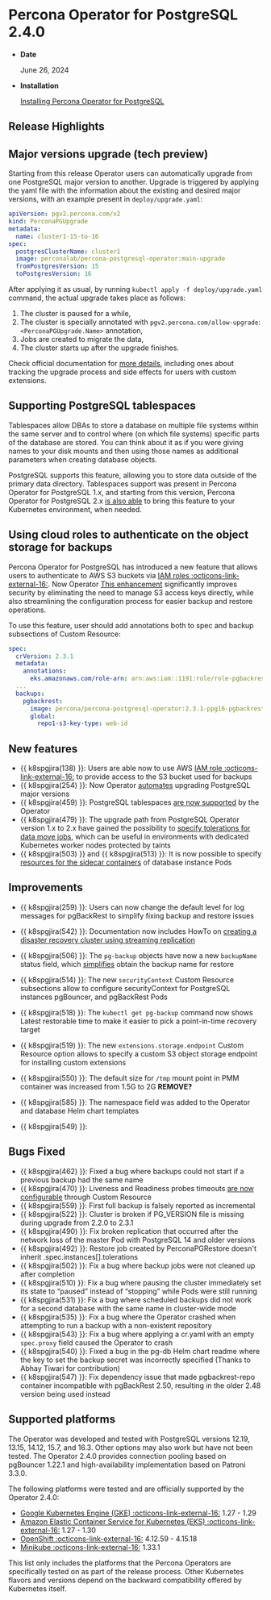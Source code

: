 # Percona Operator for PostgreSQL 2.4.0

* **Date**

    June 26, 2024

* **Installation**

    [Installing Percona Operator for PostgreSQL](../System-Requirements.md#installation-guidelines) 

## Release Highlights

## Major versions upgrade (tech preview)

Starting from this release Operator users can automatically upgrade from one PostgreSQL major version to another. Upgrade is triggered by applying the yaml file with the information about the existing and desired major versions, with an example present in `deploy/upgrade.yaml`:

```yaml
apiVersion: pgv2.percona.com/v2
kind: PerconaPGUpgrade
metadata:
  name: cluster1-15-to-16
spec:
  postgresClusterName: cluster1
  image: perconalab/percona-postgresql-operator:main-upgrade
  fromPostgresVersion: 15
  toPostgresVersion: 16
```

After applying it as usual, by running `kubectl apply -f deploy/upgrade.yaml` command, the actual upgrade takes place as follows:

1. The cluster is paused for a while,
2. The cluster is specially annotated with `pgv2.percona.com/allow-upgrade`: `<PerconaPGUpgrade.Name>` annotation,
3. Jobs are created to migrate the data,
4. The cluster starts up after the upgrade finishes.

Check official documentation for [more details](../update.md#major-upgrades), including ones about tracking the upgrade process and side effects for users with custom extensions.

## Supporting PostgreSQL tablespaces 
    
Tablespaces allow DBAs to store a database on multiple file systems within the same server and to control where (on which file systems) specific parts of the database are stored. You can think about it as if you were giving names to your disk mounts and then using those names as additional parameters when creating database objects.

PostgreSQL supports this feature, allowing you to store data outside of the primary data directory. Tablespaces support was present in Percona Operator for PostgreSQL 1.x, and starting from this version, Percona Operator for PostgreSQL 2.x [is also able](../tablespaces.md) to bring this feature to your Kubernetes environment, when needed.

## Using cloud roles to authenticate on the object storage for backups

Percona Operator for PostgreSQL has introduced a new feature that allows users to authenticate to AWS S3 buckets via [IAM roles  :octicons-link-external-16:](https://kubernetes-on-aws.readthedocs.io/en/latest/user-guide/iam-roles.html). Now Operator [This enhancement](../backups-storage.md#iam) significantly improves security by eliminating the need to manage S3 access keys directly, while also streamlining the configuration process for easier backup and restore operations.


To use this feature, user should add annotations both to spec and backup subsections of Custom Resource:

```yaml
spec:
  crVersion: 2.3.1
  metadata:
    annotations:
      eks.amazonaws.com/role-arn: arn:aws:iam::1191:role/role-pgbackrest-access-s3-bucket
  ...
  backups:
    pgbackrest:
      image: percona/percona-postgresql-operator:2.3.1-ppg16-pgbackrest
      global:
        repo1-s3-key-type: web-id
```

## New features

* {{ k8spgjira(138) }}: Users are able now to use AWS [IAM role  :octicons-link-external-16:](https://kubernetes-on-aws.readthedocs.io/en/latest/user-guide/iam-roles.html) to provide access to the S3 bucket used for backups
* {{ k8spgjira(254) }}: Now Operator [automates](../update.md#major-upgrades) upgrading PostgreSQL major versions
* {{ k8spgjira(459) }}: PostgreSQL tablespaces [are now supported](../tablespaces.md) by the Operator
* {{ k8spgjira(479) }}: The upgrade path from PostgreSQL Operator version 1.x to 2.x have gained the possibility to [specify tolerations for data move jobs](../operator.md#datasourcevolumespgdatavolumepvcname), which can be useful in environments with dedicated Kubernetes worker nodes protected by taints
* {{ k8spgjira(503) }} and {{ k8spgjira(513) }}: It is now possible to specify [resources for the sidecar containers](../operator.md#instancescontainersresourceslimitscpu) of database instance Pods

## Improvements

* {{ k8spgjira(259) }}: Users can now change the default level for log messages for pgBackRest to simplify fixing backup and restore issues
* {{ k8spgjira(542) }}: Documentation now includes HowTo on [creating a disaster recovery cluster using streaming replication](../standby-streaming.md)
* {{ k8spgjira(506) }}: The `pg-backup` objects have now a new `backupName` status field, which [simplifies](../restore.md) obtain the backup name for restore

* {{ k8spgjira(514) }}: The new `securityContext` Custom Resource subsections allow to configure securityContext for PostgreSQL instances pgBouncer, and pgBackRest Pods
* {{ k8spgjira(518) }}: The `kubectl get pg-backup` command now shows Latest restorable time to make it easier to pick a point-in-time recovery target
* {{ k8spgjira(519) }}: The new `extensions.storage.endpoint` Custom Resource option allows to specify  a custom S3 object storage endpoint for installing custom extensions
* {{ k8spgjira(550) }}: The default size for `/tmp` mount point in PMM container was increased from 1.5G to 2G **REMOVE?**
* {{ k8spgjira(585) }}: The namespace field was added to the Operator and database Helm chart templates
* {{ k8spgjira(549) }}: 

## Bugs Fixed

* {{ k8spgjira(462) }}: Fixed a bug where backups could not start if a previous backup had the same name
* {{ k8spgjira(470) }}: Liveness and Readiness probes timeouts [are now configurable](../operator.md#patroinsyncperiodseconds) through Custom Resource
* {{ k8spgjira(559) }}: First full backup is falsely reported as incremental
* {{ k8spgjira(522) }}: Cluster is broken if PG_VERSION file is missing during upgrade from 2.2.0 to 2.3.1
* {{ k8spgjira(490) }}: Fix broken replication that occurred after the network loss of the master Pod with PostgreSQL 14 and older versions
* {{ k8spgjira(492) }}: Restore job created by PerconaPGRestore doesn't inherit .spec.instances[].tolerations
* {{ k8spgjira(502) }}: Fix a bug where backup jobs were not cleaned up after completion
* {{ k8spgjira(510) }}: Fix a bug where pausing the cluster immediately set its state to “paused” instead of “stopping” while Pods were still running
* {{ k8spgjira(531) }}: Fix a bug where scheduled backups did not work for a second database with the same name in cluster-wide mode
* {{ k8spgjira(535) }}: Fix a bug where the Operator crashed when attempting to run a backup with a non-existent repository
* {{ k8spgjira(543) }}: Fix a bug where applying a cr.yaml with an empty `spec.proxy` field caused the Operator to crash
* {{ k8spgjira(540) }}: Fixed a bug in the pg-db Helm chart readme where the key to set the backup secret was incorrectly specified (Thanks to Abhay Tiwari for contribution)
* {{ k8spgjira(547) }}: Fix dependency issue that made pgbackrest-repo container incompatible with pgBackRest 2.50, resulting in the older 2.48 version being used instead

## Supported platforms

The Operator was developed and tested with PostgreSQL versions 12.19, 13.15, 14.12, 15.7, and 16.3. Other options may also work but have not been tested. The Operator 2.4.0 provides connection pooling based on pgBouncer 1.22.1 and high-availability implementation based on Patroni 3.3.0.

The following platforms were tested and are officially supported by the Operator
2.4.0:

* [Google Kubernetes Engine (GKE) :octicons-link-external-16:](https://cloud.google.com/kubernetes-engine) 1.27 - 1.29
* [Amazon Elastic Container Service for Kubernetes (EKS) :octicons-link-external-16:](https://aws.amazon.com) 1.27 - 1.30
* [OpenShift :octicons-link-external-16:](https://www.redhat.com/en/technologies/cloud-computing/openshift) 4.12.59 - 4.15.18
* [Minikube :octicons-link-external-16:](https://github.com/kubernetes/minikube) 1.33.1

This list only includes the platforms that the Percona Operators are specifically tested on as part of the release process. Other Kubernetes flavors and versions depend on the backward compatibility offered by Kubernetes itself.
